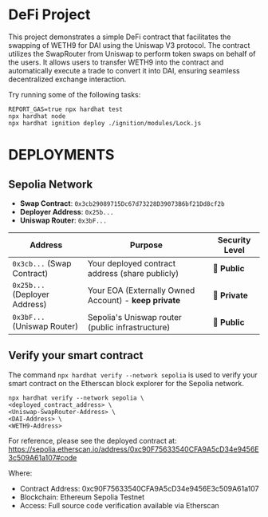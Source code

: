# DeFi Project

This project demonstrates a simple DeFi contract that facilitates the swapping of WETH9 for DAI using the Uniswap V3 protocol. The contract utilizes the SwapRouter from Uniswap to perform token swaps on behalf of the users. It allows users to transfer WETH9 into the contract and automatically execute a trade to convert it into DAI, ensuring seamless decentralized exchange interaction.

Try running some of the following tasks:

```shell
REPORT_GAS=true npx hardhat test
npx hardhat node
npx hardhat ignition deploy ./ignition/modules/Lock.js
```

# DEPLOYMENTS

## Sepolia Network

-   **Swap Contract**: `0x3cb29089715Dc67d73228D39073B6bf21Dd8cf2b`
-   **Deployer Address**: `0x25b...`
-   **Uniswap Router**: `0x3bF...`

| Address                       | Purpose                                                | Security Level |
| ----------------------------- | ------------------------------------------------------ | -------------- |
| `0x3cb...` (Swap Contract)    | Your deployed contract address (share publicly)        | 🔵 **Public**  |
| `0x25b...` (Deployer Address) | Your EOA (Externally Owned Account) - **keep private** | 🔴 **Private** |
| `0x3bF...` (Uniswap Router)   | Sepolia's Uniswap router (public infrastructure)       | 🔵 **Public**  |

## Verify your smart contract

The command `npx hardhat verify --network sepolia` is used to verify your smart contract on the Etherscan block explorer for the Sepolia network.

```
npx hardhat verify --network sepolia \
<deployed_contract_address> \
<Uniswap-SwapRouter-Address> \
<DAI-Address> \
<WETH9-Address>
```

For reference, please see the deployed contract at:
https://sepolia.etherscan.io/address/0xc90F75633540CFA9A5cD34e9456E3c509A61a107#code

Where:
- Contract Address: 0xc90F75633540CFA9A5cD34e9456E3c509A61a107
- Blockchain: Ethereum Sepolia Testnet
- Access: Full source code verification available via Etherscan
